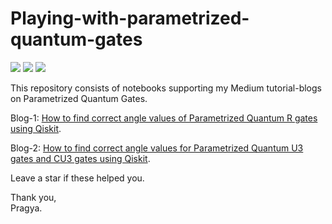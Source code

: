 # Playing-with-parametrized-quantum-gates

<img src='https://img.shields.io/badge/Qiskit-v0.21.0-orange' /> <img src='https://img.shields.io/badge/R gates-red' /> <img src='https://img.shields.io/badge/U3 and CU3 gates-brown' />

This repository consists of notebooks supporting my Medium tutorial-blogs on Parametrized Quantum Gates.

Blog-1: [How to find correct angle values of Parametrized Quantum R gates using Qiskit](https://medium.com/@pragyakatyayan/how-to-find-correct-angle-values-of-parametrized-quantum-gates-using-qiskit-3f30c2aa4ebf).   

Blog-2: [How to find correct angle values for Parametrized Quantum U3 gates and CU3 gates using Qiskit](https://medium.com/@pragyakatyayan/how-to-find-correct-angle-values-for-parametrized-quantum-u3-gates-and-controlled-u3-gates-using-659c92f46ce7).

Leave a star if these helped you.

Thank you,   
Pragya. 
